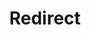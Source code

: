 ﻿---
layout: src/layouts/Redirect.astro
title: Redirect
redirect: https://yamldoc.liuyan.wang/docs/security/users-and-teams/security-and-un-scoped-variables
pubDate:  2023-01-01
navSearch: false
navSitemap: false
navMenu: false
---

